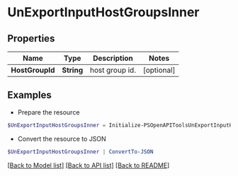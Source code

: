 # UnExportInputHostGroupsInner
## Properties

Name | Type | Description | Notes
------------ | ------------- | ------------- | -------------
**HostGroupId** | **String** | host group id. | [optional] 

## Examples

- Prepare the resource
```powershell
$UnExportInputHostGroupsInner = Initialize-PSOpenAPIToolsUnExportInputHostGroupsInner  -HostGroupId 0000af0000b20000bf6ba5baea646242
```

- Convert the resource to JSON
```powershell
$UnExportInputHostGroupsInner | ConvertTo-JSON
```

[[Back to Model list]](../README.md#documentation-for-models) [[Back to API list]](../README.md#documentation-for-api-endpoints) [[Back to README]](../README.md)

